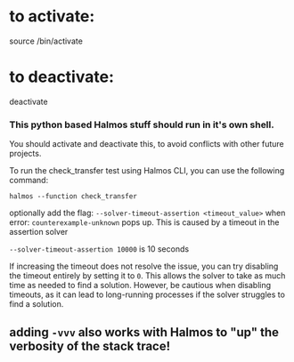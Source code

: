 # to activate:
source <venv-dir>/bin/activate

# to deactivate:
deactivate

### This python based Halmos stuff should run in it's own shell. 
You should activate and deactivate this, to avoid conflicts with other future projects.

To run the check_transfer test using Halmos CLI, you can use the following command:

```halmos --function check_transfer```

optionally add the flag:  `--solver-timeout-assertion <timeout_value>`  when error:
`counterexample-unknown` pops up. This is caused by a timeout in the assertion solver

`--solver-timeout-assertion 10000`   is 10 seconds

If increasing the timeout does not resolve the issue, you can try disabling the timeout entirely by setting it to `0`. This allows the solver to take as much time as needed to find a solution. However, be cautious when disabling timeouts, as it can lead to long-running processes if the solver struggles to find a solution.

##  adding `-vvv` also works with Halmos to "up" the verbosity of the stack trace!